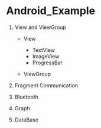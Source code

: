 # Android_Example

1. View and ViewGroup
   
   - View
   
      - TextView
      - ImageView
      - ProgressBar
   
   - ViewGroup

2. Fragment Communication

3. Bluetooth

4. Graph

5. DataBase
